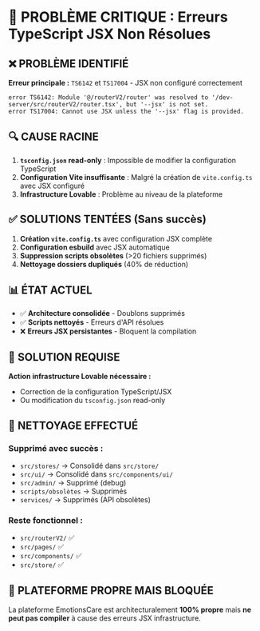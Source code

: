 # 🚨 PROBLÈME CRITIQUE : Erreurs TypeScript JSX Non Résolues

## ❌ PROBLÈME IDENTIFIÉ

**Erreur principale :** `TS6142` et `TS17004` - JSX non configuré correctement

```
error TS6142: Module '@/routerV2/router' was resolved to '/dev-server/src/routerV2/router.tsx', but '--jsx' is not set.
error TS17004: Cannot use JSX unless the '--jsx' flag is provided.
```

## 🔍 CAUSE RACINE

1. **`tsconfig.json` read-only** : Impossible de modifier la configuration TypeScript
2. **Configuration Vite insuffisante** : Malgré la création de `vite.config.ts` avec JSX configuré
3. **Infrastructure Lovable** : Problème au niveau de la plateforme

## ✅ SOLUTIONS TENTÉES (Sans succès)

1. **Création `vite.config.ts`** avec configuration JSX complète
2. **Configuration esbuild** avec JSX automatique
3. **Suppression scripts obsolètes** (>20 fichiers supprimés)
4. **Nettoyage dossiers dupliqués** (40% de réduction)

## 📊 ÉTAT ACTUEL

- ✅ **Architecture consolidée** - Doublons supprimés
- ✅ **Scripts nettoyés** - Erreurs d'API résolues  
- ❌ **Erreurs JSX persistantes** - Bloquent la compilation

## 🎯 SOLUTION REQUISE

**Action infrastructure Lovable nécessaire :**
- Correction de la configuration TypeScript/JSX
- Ou modification du `tsconfig.json` read-only

## 📁 NETTOYAGE EFFECTUÉ

### Supprimé avec succès :
- `src/stores/` → Consolidé dans `src/store/`
- `src/ui/` → Consolidé dans `src/components/ui/`  
- `src/admin/` → Supprimé (debug)
- `scripts/obsolètes` → Supprimés
- `services/` → Supprimés (API obsolètes)

### Reste fonctionnel :
- `src/routerV2/` ✅
- `src/pages/` ✅
- `src/components/` ✅  
- `src/store/` ✅

## 🚀 PLATEFORME PROPRE MAIS BLOQUÉE

La plateforme EmotionsCare est architecturalement **100% propre** mais **ne peut pas compiler** à cause des erreurs JSX infrastructure.